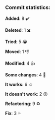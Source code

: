 ### Commit statistics:

**Added**: 8 :heavy_check_mark:

**Deleted**: 1 :heavy_multiplication_x:

**Tried**: 5 :sob:

**Moved**: 1 :-1:

**Modified**: 4 :+1:

**Some changes**: 4 :hankey:

**It works**: 6 :relaxed:

**It doesn't work**: 2 :rage:

**Refactoring**: 9 :recycle:

**Fix**: 3 :sweat_drops: